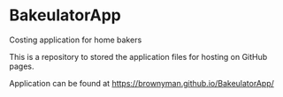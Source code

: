 # BakeulatorApp
Costing application for home bakers

This is a repository to stored the application files for hosting on GitHub pages.

Application can be found at https://brownyman.github.io/BakeulatorApp/

